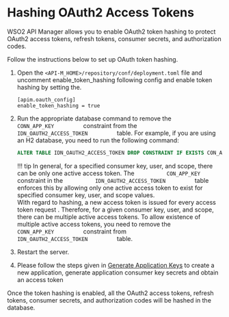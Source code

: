 # Hashing OAuth2 Access Tokens


WSO2 API Manager allows you to enable OAuth2 token hashing to protect OAuth2 access tokens, refresh tokens, consumer secrets, and authorization codes.

Follow the instructions below to set up OAuth token hashing.

1.  Open the `<API-M_HOME>/repository/conf/deployment.toml` file and uncomment enable_token_hashing following config and enable token hashing by setting the.   

    ``` 
    [apim.oauth_config]
    enable_token_hashing = true
    ```

2.  Run the appropriate database command to remove the
        `           CONN_APP_KEY          ` constraint from the
        `           IDN_OAUTH2_ACCESS_TOKEN          ` table. For example,
        if you are using an H2 database, you need to run the following
        command:
    ``` sql
    ALTER TABLE IDN_OAUTH2_ACCESS_TOKEN DROP CONSTRAINT IF EXISTS CON_APP_KEY
    ```
    
    
    !!! tip
            In general, for a specified consumer key, user, and scope, there can
            be only one active access token. The
            `           CON_APP_KEY          ` constraint in the
            `           IDN_OAUTH2_ACCESS_TOKEN          ` table enforces this
            by allowing only one active access token to exist for specified
            consumer key, user, and scope values.  
            With regard to hashing, a new access token is issued for every
            access token request . Therefore, for a given consumer key, user,
            and scope, there can be multiple active access tokens. To allow
            existence of multiple active access tokens, you need to remove the
            `           CONN_APP_KEY          ` constraint from
            `           IDN_OAUTH2_ACCESS_TOKEN          ` table.

3.  Restart the server. 

4.  Please follow the steps given in [Generate Application Keys]({{base_path}}/Learn/ConsumeAPI/ManageApplication/GenerateKeys/generate-api-keys) to create a new application, generate application consumer key secrets and obtain an access token

 Once the token hashing is enabled, all the OAuth2 access tokens, refresh tokens, consumer secrets, and authorization codes will be hashed in the database.




